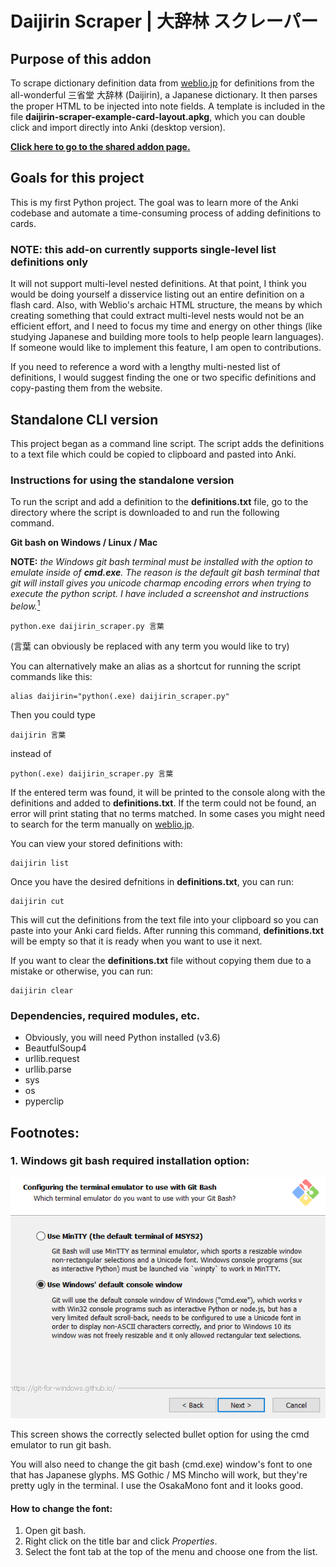 # Daijirin Scraper | 大辞林 スクレーパー
## Purpose of this addon
To scrape dictionary definition data from [weblio.jp](http://www.weblio.jp/) for definitions from the all-wonderful 三省堂 大辞林 (Daijirin), a Japanese dictionary. It then parses the proper HTML to be injected into note fields. A template is included in the file **daijirin-scraper-example-card-layout.apkg**, which you can double click and import directly into Anki (desktop version).

[**Click here to go to the shared addon page.**](https://ankiweb.net/shared/info/311119199)

## Goals for this project
This is my first Python project. The goal was to learn more of the Anki codebase and automate a time-consuming process of adding definitions to cards.

### NOTE: this add-on currently supports single-level list definitions only
It will not support multi-level nested definitions. At that point, I think you would be doing yourself a disservice listing out an entire definition on a flash card. Also, with Weblio's archaic HTML structure, the means by which creating something that could extract multi-level nests would not be an efficient effort, and I need to focus my time and energy on other things (like studying Japanese and building more tools to help people learn languages). If someone would like to implement this feature, I am open to contributions.

If you need to reference a word with a lengthy multi-nested list of definitions, I would suggest finding the one or two specific definitions and copy-pasting them from the website.

## Standalone CLI version

This project began as a command line script. The script adds the definitions to a text file which could be copied to clipboard and pasted into Anki.

### Instructions for using the standalone version

To run the script and add a definition to the **definitions.txt** file, go to the directory where the script is downloaded to and run the following command.

**Git bash on Windows / Linux / Mac**

**NOTE:** _the Windows git bash terminal must be installed with the option to emulate inside of **cmd.exe**. The reason is the default git bash terminal that git will install gives you unicode charmap encoding errors when trying to execute the python script. I have included a screenshot and instructions below._[<sup>1</sup>](#1-windows-git-bash-required-installation-option)

```
python.exe daijirin_scraper.py 言葉
```
(言葉 can obviously be replaced with any term you would like to try)

You can alternatively make an alias as a shortcut for running the script commands like this:
```
alias daijirin="python(.exe) daijirin_scraper.py" 
```

Then you could type
```
daijirin 言葉
```
instead of
```
python(.exe) daijirin_scraper.py 言葉
```

If the entered term was found, it will be printed to the console along with the definitions and added to **definitions.txt**. If the term could not be found, an error will print stating that no terms matched. In some cases you might need to search for the term manually on [weblio.jp](http://www.weblio.jp/).

You can view your stored definitions with:
```
daijirin list
```

Once you have the desired defnitions in **definitions.txt**, you can run:
```
daijirin cut
```

This will cut the definitions from the text file into your clipboard so you can paste into your Anki card fields. After running this command, **definitions.txt** will be empty so that it is ready when you want to use it next.

If you want to clear the **definitions.txt** file without copying them due to a mistake or otherwise, you can run:
```
daijirin clear
```

### Dependencies, required modules, etc.
* Obviously, you will need Python installed (v3.6)
* BeautfulSoup4
* urllib.request
* urllib.parse
* sys
* os
* pyperclip


## Footnotes:

### 1. Windows git bash required installation option:

![Alt text](readme/windows-option.png "Option needed for Windows git bash installation")

This screen shows the correctly selected bullet option for using the cmd emulator to run git bash.

You will also need to change the git bash (cmd.exe) window's font to one that has Japanese glyphs. MS Gothic / MS Mincho will work, but they're pretty ugly in the terminal. I use the OsakaMono font and it looks good.

#### How to change the font:
1. Open git bash.
2. Right click on the title bar and click _Properties_.
3. Select the font tab at the top of the menu and choose one from the list.
